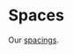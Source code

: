 # Spaces

Our [spacings](https://github.com/dennisreimann/uiengine/blob/master/docs/design-tokens.md).
